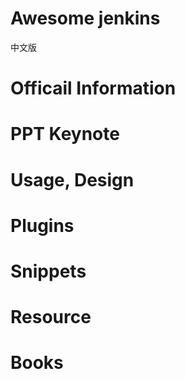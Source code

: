 # Awesome jenkins

中文版

# Officail Information

# PPT Keynote

# Usage, Design

# Plugins

# Snippets

# Resource

# Books
